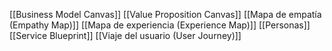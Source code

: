 [[Business Model Canvas]]
[[Value Proposition Canvas]]
[[Mapa de empatía (Empathy Map)]]
[[Mapa de experiencia (Experience Map)]] 
[[Personas]]
[[Service Blueprint]]
[[Viaje del usuario (User Journey)]]